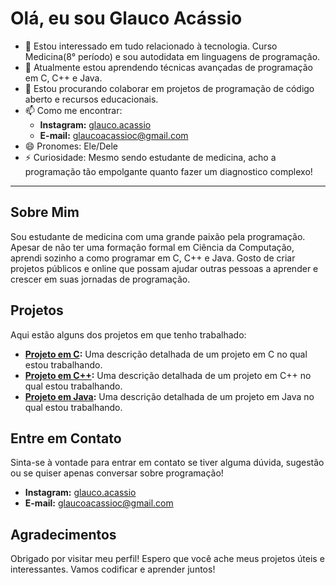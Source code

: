 <!---
acassioglauco/acassioglauco is a ✨ special ✨ repository because its `README.md` (this file) appears on your GitHub profile.
You can click the Preview link to take a look at your changes.
--->

# Olá, eu sou Glauco Acássio

- 👀 Estou interessado em tudo relacionado à tecnologia. Curso Medicina(8° período) e sou autodidata em linguagens de programação.
- 🌱 Atualmente estou aprendendo técnicas avançadas de programação em C, C++ e Java.
- 💞️ Estou procurando colaborar em projetos de programação de código aberto e recursos educacionais.
- 📫 Como me encontrar: 
  - **Instagram:** [glauco.acassio](https://instagram.com/glauco.acassio)
  - **E-mail:** [glaucoacassioc@gmail.com](mailto:acassioglauco@gmail.com)
- 😄 Pronomes: Ele/Dele
- ⚡ Curiosidade: Mesmo sendo estudante de medicina, acho a programação tão empolgante quanto fazer um diagnostico complexo!

---

## Sobre Mim

Sou estudante de medicina com uma grande paixão pela programação. Apesar de não ter uma formação formal em Ciência da Computação, aprendi sozinho a como programar em C, C++ e Java. Gosto de criar projetos públicos e online que possam ajudar outras pessoas a aprender e crescer em suas jornadas de programação.

## Projetos

Aqui estão alguns dos projetos em que tenho trabalhado:

- **[Projeto em C](https://github.com/usuario/projeto-em-c):** Uma descrição detalhada de um projeto em C no qual estou trabalhando.
- **[Projeto em C++](https://github.com/usuario/projeto-em-cpp):** Uma descrição detalhada de um projeto em C++ no qual estou trabalhando.
- **[Projeto em Java](https://github.com/usuario/projeto-em-java):** Uma descrição detalhada de um projeto em Java no qual estou trabalhando.

## Entre em Contato

Sinta-se à vontade para entrar em contato se tiver alguma dúvida, sugestão ou se quiser apenas conversar sobre programação!

- **Instagram:** [glauco.acassio](https://instagram.com/glauco.acassio)
- **E-mail:** [glaucoacassioc@gmail.com](mailto:acassioglauco@gmail.com)

## Agradecimentos

Obrigado por visitar meu perfil! Espero que você ache meus projetos úteis e interessantes. Vamos codificar e aprender juntos!
